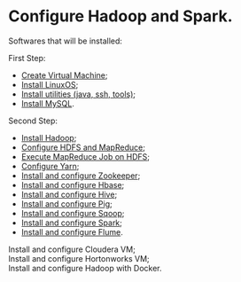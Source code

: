 # Configure Hadoop and Spark.

Softwares that will be installed:

First Step:

- [Create Virtual Machine](./First_Step/README.md);
- [Install LinuxOS](./First_Step/README.md);
- [Install utilities (java, ssh, tools)](./First_Step/README.md);
- [Install MySQL](./First_Step/README.md).

Second Step:

- [Install Hadoop](./Second_Step/README.md);
- [Configure HDFS and MapReduce](./Second_Step/README.md);
- [Execute MapReduce Job on HDFS](./Second_Step/README.md);
- [Configure Yarn](./Second_Step/README.md);
- [Install and configure Zookeeper](./Second_Step/README.md);
- [Install and configure Hbase](./Second_Step/README.md);
- [Install and configure Hive](./Second_Step/README.md);
- [Install and configure Pig](./Second_Step/README.md);
- [Install and configure Sqoop](./Second_Step/README.md);
- [Install and configure Spark](./Second_Step/README.md);
- [Install and configure Flume](./Second_Step/README.md).

Install and configure Cloudera VM;<br>
Install and configure Hortonworks VM;<br>
Install and configure Hadoop with Docker.
